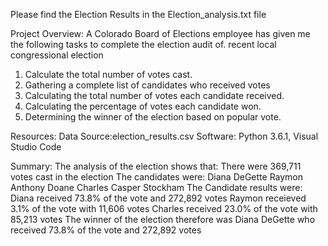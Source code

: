 Please find the Election Results in the Election_analysis.txt file

Project Overview:
A Colorado Board of Elections employee has given me the following tasks to complete the election audit of. recent local congressional election
  1. Calculate the total number of votes cast.
  2. Gathering a complete list of candidates who received votes
  3. Calculating the total number of votes each candidate received.
  4. Calculating the percentage of votes each candidate won.
  5. Determining the winner of the election based on popular vote.

Resources:
Data Source:election_results.csv
Software: Python 3.6.1, Visual Studio Code

Summary:
The analysis of the election shows that:
  There were 369,711 votes cast in the election
  The candidates were: 
    Diana DeGette
    Raymon Anthony Doane
    Charles Casper Stockham
  The Candidate results were:
    Diana received 73.8% of the vote and 272,892 votes
    Raymon receieved 3.1% of the vote with 11,606 votes
    Charles received 23.0% of the vote with 85,213 votes
  The winner of the election therefore was Diana DeGette who received 73.8% of the vote and 272,892 votes


